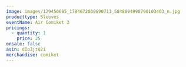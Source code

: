 ```yaml
---   
image: images/129450685_1794672030690711_5848894998790103403_n.jpg
producttype: Sleeves
eventName: Air Comiket 2
pricings:
  - quantity: 1
    price: 25
onsale: false
asin: dIoJjtQ2i
merchandise: comiket
---
```

